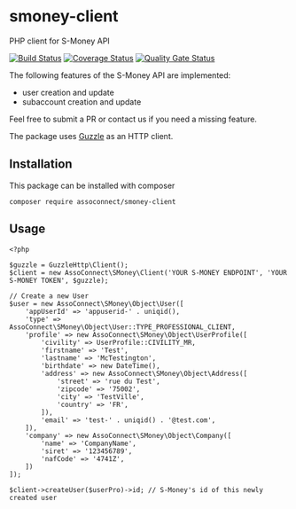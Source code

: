# smoney-client
PHP client for S-Money API

[![Build Status](https://travis-ci.org/assoconnect/smoney-client.svg?branch=master)](https://travis-ci.org/assoconnect/smoney-client)
[![Coverage Status](https://coveralls.io/repos/github/assoconnect/smoney-client/badge.svg?branch=master)](https://coveralls.io/github/assoconnect/smoney-client?branch=master)
[![Quality Gate Status](https://sonarcloud.io/api/project_badges/measure?project=smoney-client&metric=alert_status)](https://sonarcloud.io/dashboard?id=smoney-client)

The following features of the S-Money API are implemented:
- user creation and update
- subaccount creation and update

Feel free to submit a PR or contact us if you need a missing feature.

The package uses [Guzzle](https://github.com/guzzle/guzzle) as an HTTP client.

## Installation
This package can be installed with composer

`composer require assoconnect/smoney-client`

## Usage

````
<?php

$guzzle = GuzzleHttp\Client();
$client = new AssoConnect\SMoney\Client('YOUR S-MONEY ENDPOINT', 'YOUR S-MONEY TOKEN', $guzzle);

// Create a new User
$user = new AssoConnect\SMoney\Object\User([
    'appUserId' => 'appuserid-' . uniqid(),
    'type' => AssoConnect\SMoney\Object\User::TYPE_PROFESSIONAL_CLIENT,
    'profile' => new AssoConnect\SMoney\Object\UserProfile([
        'civility' => UserProfile::CIVILITY_MR,
        'firstname' => 'Test',
        'lastname' => 'McTestington',
        'birthdate' => new DateTime(),
        'address' => new AssoConnect\SMoney\Object\Address([
            'street' => 'rue du Test',
            'zipcode' => '75002',
            'city' => 'TestVille',
            'country' => 'FR',
        ]),
        'email' => 'test-' . uniqid() . '@test.com',
    ]),
    'company' => new AssoConnect\SMoney\Object\Company([
        'name' => 'CompanyName',
        'siret' => '123456789',
        'nafCode' => '4741Z',
    ])
]);

$client->createUser($userPro)->id; // S-Money's id of this newly created user
````
